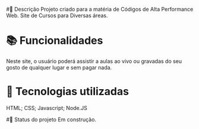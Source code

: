 #📝 Descrição
Projeto criado para a matéria de Códigos de Alta Performance Web. Site de Cursos para Diversas áreas.
# 📚 Funcionalidades
Neste site, o usuário poderá assistir a aulas ao vivo ou gravadas do seu gosto de qualquer lugar e sem pagar nada.
# 🔧 Tecnologias utilizadas
HTML;
CSS;
Javascript;
Node.JS

#🎯 Status do projeto
Em construção.
